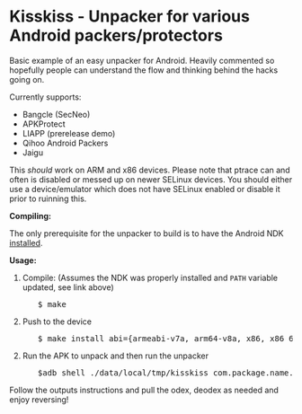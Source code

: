 Kisskiss - Unpacker for various Android packers/protectors
=============

Basic example of an easy unpacker for Android. Heavily commented so hopefully people can understand the flow and thinking behind the hacks going on.

Currently supports:
 - Bangcle (SecNeo)
 - APKProtect
 - LIAPP (prerelease demo)
 - Qihoo Android Packers
 - Jaigu

This _should_ work on ARM and x86 devices. Please note that ptrace can and often is disabled or messed up on newer SELinux devices. You should either use a device/emulator which does not have SELinux enabled or disable it prior to ruinning this.

**Compiling:**

The only prerequisite for the unpacker to build is to have the Android NDK [installed](https://developer.android.com/ndk/guides/setup.html#install).

**Usage:**

1. Compile: (Assumes the NDK was properly installed and `PATH` variable updated, see link above)
<pre>
      $ make
</pre>

2. Push to the device
<pre>
      $ make install abi={armeabi-v7a, arm64-v8a, x86, x86_64}
</pre>

2. Run the APK to unpack and then run the unpacker
<pre>
      $adb shell ./data/local/tmp/kisskiss com.package.name.to.unpack
</pre>

Follow the outputs instructions and pull the odex, deodex as needed and enjoy reversing!
